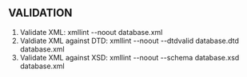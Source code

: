 ## VALIDATION
1) Validate XML: xmllint --noout database.xml
2) Valdiate XML against DTD: xmllint --noout --dtdvalid database.dtd database.xml
3) Validate XML against XSD: xmllint --noout --schema database.xsd database.xml